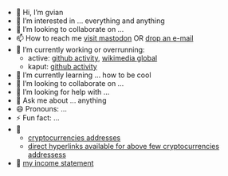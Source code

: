 - 🙏 Hi, I’m gvian
- 👀 I’m interested in ... everything and anything
- 💞️ I’m looking to collaborate on ...
- 📫 How to reach me <a rel="me" rel="noopener noreferrer nofollow" href="https://mstdn.social/@gvian">visit mastodon</a> OR <a rel="noopener noreferrer nofollow" href="mailto:givian@cock.li">drop an e-mail</a>
- 🔭 I’m currently working or overrunning:
  - active: [github activity](https://github.com/gvian), [wikimedia global](https://en.wikipedia.org/wiki/Special:CentralAuth?target=Givian)
  - kaput: [github activity](https://github.com/givianw)
- 🌱 I’m currently learning ... how to be cool
- 👯 I’m looking to collaborate on ...
- 🤔 I’m looking for help with ...
- 💬 Ask me about ... anything
- 😄 Pronouns: ...
- ⚡ Fun fact: ...
- 🧾
  - [cryptocurrencies addresses](https://github.com/gvian/gvian/blob/7d3263bdebf7c0f2b4880fac9e78b3b71a3e6418/cryptocurrencies.md)
  - [direct hyperlinks available for above few cryptocurrencies addressess](https://github.com/gvian/gvian/blob/2493dea1d994d21002adc6aa19e87cb6b1662a70/.github/FUNDING.yml)
- :ledger: [my income statement](https://github.com/gvian/gvian/blob/a1d0a8b58a9a21dc53fb671791ca6fe492b0caf5/income%20statement.md)
